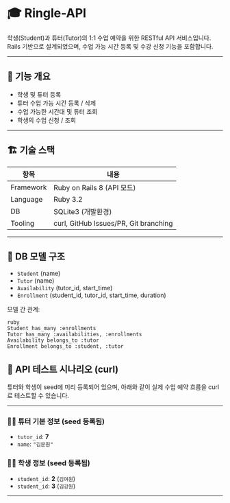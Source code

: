 # 🎓 Ringle-API

학생(Student)과 튜터(Tutor)의 1:1 수업 예약을 위한 RESTful API 서비스입니다.  
Rails 기반으로 설계되었으며, 수업 가능 시간 등록 및 수강 신청 기능을 포함합니다.

---

## 🚀 기능 개요

- 학생 및 튜터 등록
- 튜터 수업 가능 시간 등록 / 삭제
- 수업 가능한 시간대 및 튜터 조회
- 학생의 수업 신청 / 조회

---

## 🏗️ 기술 스택

| 항목 | 내용 |
|------|------|
| Framework | Ruby on Rails 8 (API 모드) |
| Language | Ruby 3.2 |
| DB | SQLite3 (개발환경) |
| Tooling | curl, GitHub Issues/PR, Git branching |

---

## 📂 DB 모델 구조

- `Student` (name)
- `Tutor` (name)
- `Availability` (tutor_id, start_time)
- `Enrollment` (student_id, tutor_id, start_time, duration)

모델 간 관계:

```
ruby
Student has_many :enrollments  
Tutor has_many :availabilities, :enrollments  
Availability belongs_to :tutor  
Enrollment belongs_to :student, :tutor

```

## 🧪 API 테스트 시나리오 (curl)

튜터와 학생이 seed에 미리 등록되어 있으며, 아래와 같이 실제 수업 예약 흐름을 curl로 테스트할 수 있습니다.

---

### 🧑‍🏫 튜터 기본 정보 (seed 등록됨)

- `tutor_id`: **7**
- `name`: `"김문원"`

### 👩‍🎓 학생 정보 (seed 등록됨)

- `student_id`: **2** (`김여원`)
- `student_id`: **3** (`김강원`)

---
